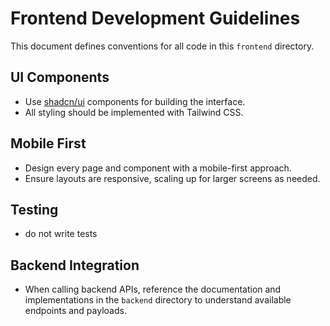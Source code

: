 # Frontend Development Guidelines

This document defines conventions for all code in this `frontend` directory.

## UI Components

- Use [shadcn/ui](https://ui.shadcn.com) components for building the interface.
- All styling should be implemented with Tailwind CSS.

## Mobile First

- Design every page and component with a mobile-first approach.
- Ensure layouts are responsive, scaling up for larger screens as needed.

## Testing
- do not write tests


## Backend Integration

- When calling backend APIs, reference the documentation and implementations in the `backend` directory to understand available endpoints and payloads.

